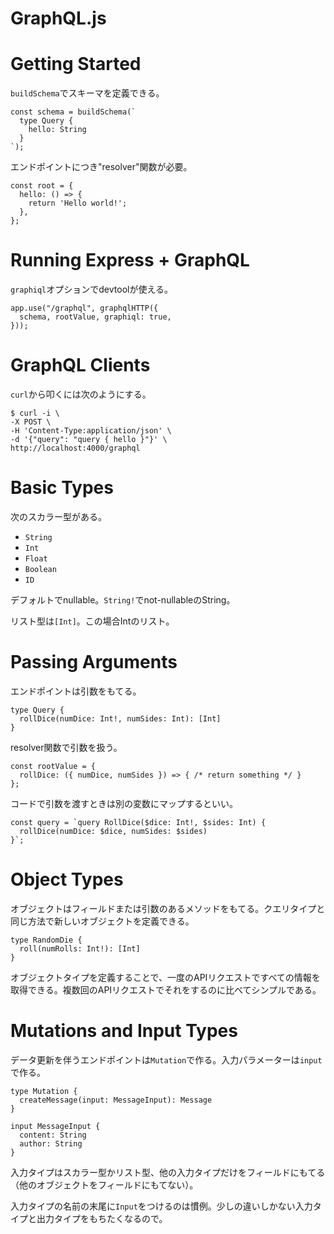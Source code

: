 # GraphQL.js

# Getting Started

`buildSchema`でスキーマを定義できる。

```
const schema = buildSchema(`
  type Query {
    hello: String
  }
`);
```

エンドポイントにつき"resolver"関数が必要。

```
const root = {
  hello: () => {
    return 'Hello world!';
  },
};
```

# Running Express + GraphQL

`graphiql`オプションでdevtoolが使える。

```
app.use("/graphql", graphqlHTTP({
  schema, rootValue, graphiql: true,
}));
```

# GraphQL Clients

`curl`から叩くには次のようにする。

```
$ curl -i \
-X POST \
-H 'Content-Type:application/json' \
-d '{"query": "query { hello }"}' \
http://localhost:4000/graphql
```

# Basic Types

次のスカラー型がある。

- `String`
- `Int`
- `Float`
- `Boolean`
- `ID`

デフォルトでnullable。`String!`でnot-nullableのString。

リスト型は`[Int]`。この場合Intのリスト。

# Passing Arguments

エンドポイントは引数をもてる。

```
type Query {
  rollDice(numDice: Int!, numSides: Int): [Int]
}
```

resolver関数で引数を扱う。

```
const rootValue = {
  rollDice: ({ numDice, numSides }) => { /* return something */ }
};
```

コードで引数を渡すときは別の変数にマップするといい。

```
const query = `query RollDice($dice: Int!, $sides: Int) {
  rollDice(numDice: $dice, numSides: $sides)
}`;
```

# Object Types

オブジェクトはフィールドまたは引数のあるメソッドをもてる。クエリタイプと同じ方法で新しいオブジェクトを定義できる。

```
type RandomDie {
  roll(numRolls: Int!): [Int]
}
```

オブジェクトタイプを定義することで、一度のAPIリクエストですべての情報を取得できる。複数回のAPIリクエストでそれをするのに比べてシンプルである。

# Mutations and Input Types

データ更新を伴うエンドポイントは`Mutation`で作る。入力パラメーターは`input`で作る。

```
type Mutation {
  createMessage(input: MessageInput): Message
}
```

```
input MessageInput {
  content: String
  author: String
}
```

入力タイプはスカラー型かリスト型、他の入力タイプだけをフィールドにもてる（他のオブジェクトをフィールドにもてない）。

入力タイプの名前の末尾に`Input`をつけるのは慣例。少しの違いしかない入力タイプと出力タイプをもちたくなるので。